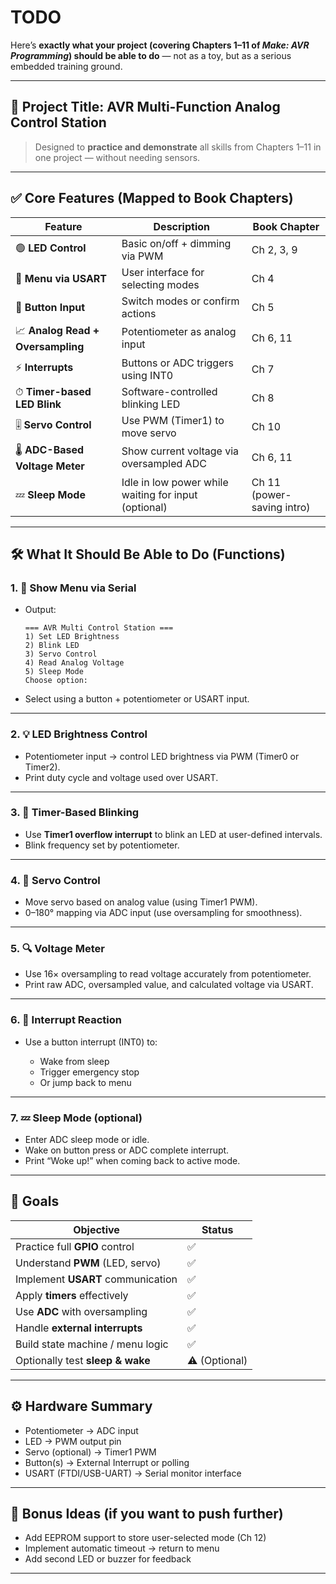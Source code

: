 # TODO

Here’s **exactly what your project (covering Chapters 1–11 of *Make: AVR Programming*) should be able to do** — not as a toy, but as a serious embedded training ground.

---

## 🎯 Project Title: **AVR Multi-Function Analog Control Station**

> Designed to **practice and demonstrate** all skills from Chapters 1–11 in one project — without needing sensors.

---

## ✅ Core Features (Mapped to Book Chapters)

| Feature                           | Description                                          | Book Chapter               |
| --------------------------------- | ---------------------------------------------------- | -------------------------- |
| 🟢 **LED Control**                | Basic on/off + dimming via PWM                       | Ch 2, 3, 9                 |
| 🧠 **Menu via USART**             | User interface for selecting modes                   | Ch 4                       |
| 🔘 **Button Input**               | Switch modes or confirm actions                      | Ch 5                       |
| 📈 **Analog Read + Oversampling** | Potentiometer as analog input                        | Ch 6, 11                   |
| ⚡ **Interrupts**                  | Buttons or ADC triggers using INT0                   | Ch 7                       |
| ⏱ **Timer-based LED Blink**       | Software-controlled blinking LED                     | Ch 8                       |
| 🎚 **Servo Control**              | Use PWM (Timer1) to move servo                       | Ch 10                      |
| 🌡 **ADC-Based Voltage Meter**    | Show current voltage via oversampled ADC             | Ch 6, 11                   |
| 💤 **Sleep Mode**                 | Idle in low power while waiting for input (optional) | Ch 11 (power-saving intro) |

---

## 🛠 What It Should Be Able to Do (Functions)

### 1. 🔲 **Show Menu via Serial**

* Output:

  ```
  === AVR Multi Control Station ===
  1) Set LED Brightness
  2) Blink LED
  3) Servo Control
  4) Read Analog Voltage
  5) Sleep Mode
  Choose option:
  ```
* Select using a button + potentiometer or USART input.

---

### 2. 💡 **LED Brightness Control**

* Potentiometer input → control LED brightness via PWM (Timer0 or Timer2).
* Print duty cycle and voltage used over USART.

---

### 3. 🔁 **Timer-Based Blinking**

* Use **Timer1 overflow interrupt** to blink an LED at user-defined intervals.
* Blink frequency set by potentiometer.

---

### 4. 🧭 **Servo Control**

* Move servo based on analog value (using Timer1 PWM).
* 0–180° mapping via ADC input (use oversampling for smoothness).

---

### 5. 🔍 **Voltage Meter**

* Use 16× oversampling to read voltage accurately from potentiometer.
* Print raw ADC, oversampled value, and calculated voltage via USART.

---

### 6. 🔔 **Interrupt Reaction**

* Use a button interrupt (INT0) to:

  * Wake from sleep
  * Trigger emergency stop
  * Or jump back to menu

---

### 7. 💤 **Sleep Mode (optional)**

* Enter ADC sleep mode or idle.
* Wake on button press or ADC complete interrupt.
* Print “Woke up!” when coming back to active mode.

---

## 🎯 Goals

| Objective                         | Status        |
| --------------------------------- | ------------- |
| Practice full **GPIO** control    | ✅             |
| Understand **PWM** (LED, servo)   | ✅             |
| Implement **USART** communication | ✅             |
| Apply **timers** effectively      | ✅             |
| Use **ADC** with oversampling     | ✅             |
| Handle **external interrupts**    | ✅             |
| Build state machine / menu logic  | ✅             |
| Optionally test **sleep & wake**  | ⚠️ (Optional) |

---

## ⚙️ Hardware Summary

* Potentiometer → ADC input
* LED → PWM output pin
* Servo (optional) → Timer1 PWM
* Button(s) → External Interrupt or polling
* USART (FTDI/USB-UART) → Serial monitor interface

---

## 🧱 Bonus Ideas (if you want to push further)

* Add EEPROM support to store user-selected mode (Ch 12)
* Implement automatic timeout → return to menu
* Add second LED or buzzer for feedback

---
